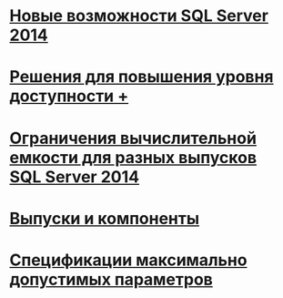 # [Новые возможности SQL Server 2014](what-s-new-in-sql-server-2016.md)

# [Решения для повышения уровня доступности +](failover-clusters/high-availability-solutions-sql-server.md)

# [Ограничения вычислительной емкости для разных выпусков SQL Server 2014](compute-capacity-limits-by-edition-of-sql-server.md)
# [Выпуски и компоненты](editions-and-components-of-sql-server-2016.md)
# [Спецификации максимально допустимых параметров](maximum-capacity-specifications-for-sql-server.md)
